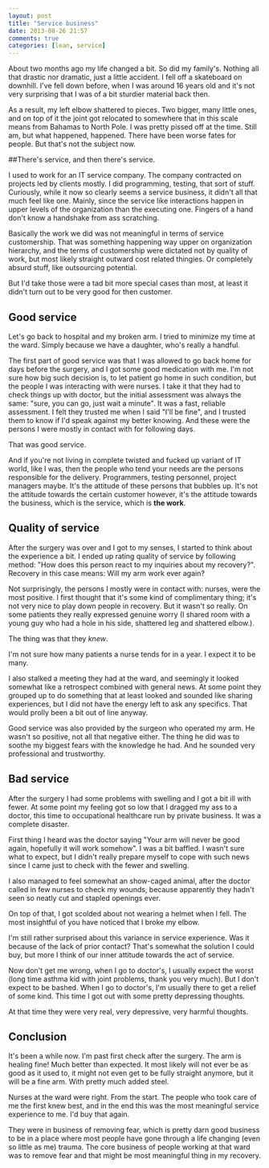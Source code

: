 ```yaml
---
layout: post
title: "Service business"
date: 2013-08-26 21:57
comments: true
categories: [lean, service] 
---
```


About two months ago my life changed a bit. So did my family's. Nothing all that drastic nor dramatic, just a little accident. I fell off a skateboard on downhill. I've fell down before, when I was around 16 years old and it's not very surprising that I was of a bit sturdier material back then.

As a result, my left elbow shattered to pieces. Two bigger, many little ones, and on top of it the joint got relocated to somewhere that in this scale means from Bahamas to North Pole. I was pretty pissed off at the time. Still am, but what happened, happened. There have been worse fates for people. But that's not the subject now.

##There's service, and then there's service.

I used to work for an IT service company. The company contracted on projects led by clients mostly. I did programming, testing, that sort of stuff. Curiously, while it now so clearly seems a service business, it didn't all that much feel like one. Mainly, since the service like interactions happen in upper levels of the organization than the executing one. Fingers of a hand don't know a handshake from ass scratching.

Basically the work we did was not meaningful in terms of service customership. That was something happening way upper on organization hierarchy, and the terms of customership were dictated not by quality of work, but most likely straight outward cost related thingies. Or completely absurd stuff, like outsourcing potential.

But I'd take those were a tad bit more special cases than most, at least it didn't turn out to be very good for then customer.

## Good service

Let's go back to hospital and my broken arm. I tried to minimize my time at the ward. Simply because we have a daughter, who's really a handful.

The first part of good service was that I was allowed to go back home for days before the surgery, and I got some good medication with me. I'm not sure how big such decision is, to let patient go home in such condition, but the people I was interacting with were nurses. I take it that they had to check things up with doctor, but the initial assessment was always the same: "sure, you can go, just wait a minute". It was a fast, reliable assessment. I felt they trusted me when I said "I'll be fine", and I trusted them to know if I'd speak against my better knowing. And these were the persons I were mostly in contact with for following days.

That was good service.

And if you're not living in complete twisted and fucked up variant of IT world, like I was, then the people who tend your needs are the persons responsible for the delivery. Programmers, testing personnel, project managers maybe. It's the attitude of these persons that bubbles up. It's not the attitude towards the certain customer however, it's the attitude towards the business, which is the service, which is **the work**.

## Quality of service

After the surgery was over and I got to my senses, I started to think about the experience a bit. I ended up rating quality of service by following method: "How does this person react to my inquiries about my recovery?". Recovery in this case means: Will my arm work ever again?

Not surprisingly, the persons I mostly were in contact with: nurses, were the most positive. I first thought that it's some kind of complimentary thing; it's not very nice to play down people in recovery. But it wasn't so really. On some patients they really expressed genuine worry (I shared room with a young guy who had a hole in his side, shattered leg and shattered elbow.). 

The thing was that they *knew*.

I'm not sure how many patients a nurse tends for in a year. I expect it to be many.

I also stalked a meeting they had at the ward, and seemingly it looked somewhat like a retrospect combined with general news. At some point they grouped up to do something that at least looked and sounded like sharing experiences, but I did not have the energy left to ask any specifics. That would prolly been a bit out of line anyway.

Good service was also provided by the surgeon who operated my arm. He wasn't so positive, not all that negative either. The thing he did was to soothe my biggest fears with the knowledge he had. And he sounded very professional and trustworthy.

## Bad service

After the surgery I had some problems with swelling and I got a bit ill with fewer. At some point my feeling got so low that I dragged my ass to a doctor, this time to occupational healthcare run by private business. It was a complete disaster.

First thing I heard was the doctor saying "Your arm will never be good again, hopefully it will work somehow". I was a bit baffled. I wasn't sure what to expect, but I didn't really prepare myself to cope with such news since I came just to check with the fewer and swelling.

I also managed to feel somewhat an show-caged animal, after the doctor called in few nurses to check my wounds, because apparently they hadn't seen so neatly cut and stapled openings ever.

On top of that, I got scolded about not wearing a helmet when I fell. The most insightful of you have noticed that I broke my elbow.

I'm still rather surprised about this variance in service experience. Was it because of the lack of prior contact? That's somewhat the solution I could buy, but more I think of our inner attitude towards the act of service.

Now don't get me wrong, when I go to doctor's, I usually expect the worst (long time asthma kid with joint problems, thank you very much). But I don't expect to be bashed. When I go to doctor's, I'm usually there to get a relief of some kind. This time I got out with some pretty depressing thoughts.

At that time they were very real, very depressive, very harmful thoughts.

## Conclusion

It's been a while now. I'm past first check after the surgery. The arm is healing fine! Much better than expected. It most likely will not ever be as good as it used to, it might not even get to be fully straight anymore, but it will be a fine arm. With pretty much added steel.

Nurses at the ward were right. From the start. The people who took care of me the first knew best, and in the end this was the most meaningful service experience to me. I'd buy that again.

They were in business of removing fear, which is pretty darn good business to be in a place where most people have gone through a life changing (even so little as me) trauma. The core business of people working at that ward was to remove fear and that might be most meaningful thing in my recovery.
